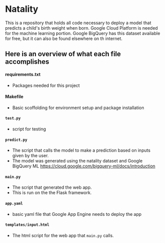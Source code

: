 # Natality
This is a repository that holds all code necessary to deploy a model that predicts a child's birth weight when born. Google Cloud Platform is needed for the machine learning portion. Google BigQuery has this dataset available for free, but it can also be found elsewhere on th internet. 

## Here is an overview of what each file accomplishes
#### requirements.txt
  * Packages needed for this project
#### Makefile
  * Basic scoffolding for environment setup and package installation
#### `test.py`
  * script for testing
#### `predict.py`
  * The script that calls the model to make a prediction based on inputs given by the user.
  * The model was generated using the natality dataset and Google BigQuery ML https://cloud.google.com/bigquery-ml/docs/introduction
#### `main.py`
  * The script that generated the web app.
  * This is run on the the Flask framework.
#### `app.yaml`
  * basic yaml file that Google App Engine needs to deploy the app
#### `templates/input.html`
  * The html script for the web app that `main.py` calls. 